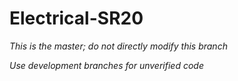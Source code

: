# Electrical-SR20

*This is the master; do not directly modify this branch*

*Use development branches for unverified code*
